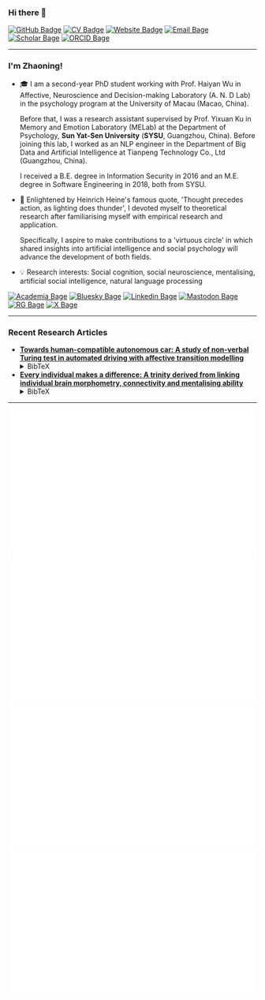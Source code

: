 ### Hi there 👋

[![GitHub Badge](https://img.shields.io/github/followers/Das-Boot?style=for-the-badge&logo=github)](https://github.com/Das-Boot)
[![CV Badge](https://img.shields.io/badge/CV-005A2B.svg?style=for-the-badge&logo=read-the-docs&logoColor=white&labelColor=gray&color=blue)](https://zhaoning.li/cv.pdf?download=1)
[![Website Badge](https://img.shields.io/badge/Website-blue?style=for-the-badge&label=my&labelColor=gray
)](https://zhaoning.li/)
[![Email Bage](https://img.shields.io/badge/yc17319%40umac.mo-blue?style=for-the-badge&logo=Microsoft%20Outlook&logoColor=%230072C6&labelColor=gray)](mailto:yc17319@umac.mo)
[![Scholar Bage](https://img.shields.io/badge/Google%20Scholar-blue?style=for-the-badge&logo=googlescholar&logoColor=%234D90FE&labelColor=gray)](https://scholar.google.com/citations?hl=en&user=Vr94lCUAAAAJ)
[![ORCID Bage](https://img.shields.io/badge/ORCID-blue?style=for-the-badge&logo=ORCID&labelColor=gray)](https://orcid.org/0000-0002-7578-3076)
<!--
**Das-Boot/Das-Boot** is a ✨ _special_ ✨ repository because its `README.md` (this file) appears on your GitHub profile.
-->
---
### I'm Zhaoning!

- 🎓 I am a second-year PhD student working with Prof. Haiyan Wu in Affective, Neuroscience and Decision-making Laboratory (A. N. D Lab) in the psychology program at the University of Macau (Macao, China).

  Before that, I was a research assistant supervised by Prof. Yixuan Ku in Memory and Emotion Laboratory (MELab) at the Department of Psychology, **Sun Yat-Sen University** (**SYSU**, Guangzhou, China). Before joining this lab, I worked as an NLP engineer in the Department of Big Data and Artificial Intelligence at Tianpeng Technology Co., Ltd (Guangzhou, China). 
  
  I received a B.E. degree in Information Security in 2016 and an M.E. degree in Software Engineering in 2018, both from SYSU.

- :high_brightness: Enlightened by Heinrich Heine's famous quote, 'Thought precedes action, as lighting does thunder', I devoted myself to theoretical research after familiarising myself with empirical research and application. 
  
  Specifically, I aspire to make contributions to a 'virtuous circle' in which shared insights into artificial intelligence and social psychology will advance the development of both fields. 
  
- :bulb: Research interests: Social cognition, social neuroscience, mentalising, artificial social intelligence, natural language processing

[![Academia Bage](https://img.shields.io/badge/academia-blue?style=for-the-badge&logo=academia&logoColor=black&labelColor=gray
)](https://umac.academia.edu/lzn)
[![Bluesky Bage](https://img.shields.io/badge/bluesky-blue?style=for-the-badge&logo=bluesky&labelColor=gray
)](https://bsky.app/profile/lizhn7.bsky.social)
[![Linkedin Bage](https://img.shields.io/badge/linkedin-blue?style=for-the-badge&logo=linkedin&labelColor=gray
)](https://www.linkedin.com/in/lizhn7)
[![Mastodon Bage](https://img.shields.io/badge/mastodon-blue?style=for-the-badge&logo=mastodon&labelColor=gray
)](https://sciences.social/@lizhn7)
[![RG Bage](https://img.shields.io/badge/research%20gate-blue?style=for-the-badge&logo=researchgate&labelColor=gray
)](https://www.researchgate.net/profile/Zhaoning-Li)
[![X Bage](https://img.shields.io/badge/twitter-blue?style=for-the-badge&logo=x&labelColor=gray
)](https://twitter.com/lizhn7)

---
### Recent Research Articles
- [**Towards human-compatible autonomous car: A study of non-verbal Turing test in automated driving with affective transition modelling**](https://www.researchgate.net/publication/370996185_Towards_human-compatible_autonomous_car_A_study_of_non-verbal_Turing_test_in_automated_driving_with_affective_transition_modelling)<details><summary>BibTeX</summary><pre>
@article{li2023Bot,
&nbsp;&nbsp;author = {Li, Zhaoning and Jiang, Qiaoli and Wu, Zhengming and Liu, Anqi and Wu, Haiyan and Huang, Miner and Huang, Kai and Ku, Yixuan},
&nbsp;&nbsp;title = {Towards human-compatible autonomous car: A study of non-verbal Turing test in automated driving with affective transition modelling}
&nbsp;&nbsp;journal = {IEEE Transactions on Affective Computing}, 
&nbsp;&nbsp;doi = {https://doi.org/10.1109/TAFFC.2023.3279311}
&nbsp;&nbsp;year = {2023},
}
- [**Every individual makes a difference: A trinity derived from linking individual brain morphometry, connectivity and mentalising ability**](https://www.researchgate.net/publication/369997471_Every_individual_makes_a_difference_A_trinity_derived_from_linking_individual_brain_morphometry_connectivity_and_mentalising_ability)<details><summary>BibTeX</summary><pre>
@article{li2023Trinity,
&nbsp;&nbsp;author = {Zhaoning Li and Qunxi Dong and Bin Hu and Haiyan Wu},
&nbsp;&nbsp;title = {Every individual makes a difference: A trinity derived from linking individual brain morphometry, connectivity and mentalising ability},
&nbsp;&nbsp;journal = {Human Brain Mapping},
&nbsp;&nbsp;volume = {44},
&nbsp;&nbsp;number = {8},
&nbsp;&nbsp;pages = {3343-3358},
&nbsp;&nbsp;doi = {https://doi.org/10.1002/hbm.26285},
&nbsp;&nbsp;url = {https://onlinelibrary.wiley.com/doi/abs/10.1002/hbm.26285},
&nbsp;&nbsp;year = {2023},
}
</pre></details>
---
![](https://raw.githubusercontent.com/Das-Boot/github-stats/master/generated/overview.svg#gh-dark-mode-only)
![](https://raw.githubusercontent.com/Das-Boot/github-stats/master/generated/overview.svg#gh-light-mode-only)
![](https://raw.githubusercontent.com/Das-Boot/github-stats/master/generated/languages.svg#gh-dark-mode-only)
![](https://raw.githubusercontent.com/Das-Boot/github-stats/master/generated/languages.svg#gh-light-mode-only)
